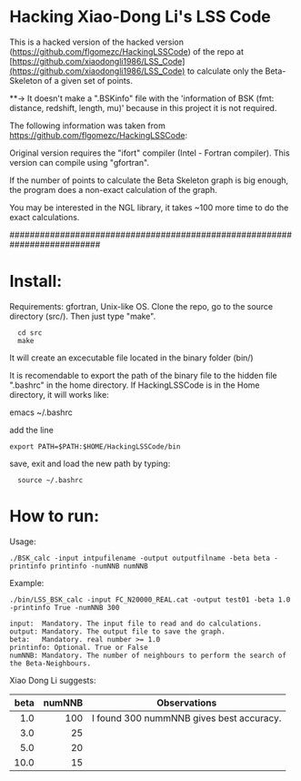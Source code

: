 # Hacking Xiao-Dong Li's LSS Code

This is a hacked version of the hacked version (https://github.com/flgomezc/HackingLSSCode) of the repo at
[https://github.com/xiaodongli1986/LSS_Code](https://github.com/xiaodongli1986/LSS_Code)
to calculate only the Beta-Skeleton of a given set of points.

**-> It doesn't make a ".BSKinfo" file with the 'information of BSK (fmt: distance, redshift, length, mu)' because in this project it is not required.

The following information was taken from https://github.com/flgomezc/HackingLSSCode:

Original version requires the "ifort" compiler (Intel - Fortran compiler).
This version can compile using "gfortran".

If the number of points to calculate the Beta Skeleton graph is big enough,
the program does a non-exact calculation of the graph.

You may be interested in the NGL library, it takes ~100 more time to do
the exact calculations.

##########################################################################

# Install:

Requirements: gfortran, Unix-like OS.
Clone the repo, go to the source directory (src/). Then just type "make".

      cd src
      make

It will create an excecutable file located in the binary folder (bin/)

It is recomendable to export the path of the binary file to the hidden 
file ".bashrc" in the home directory.
If HackingLSSCode is in the Home directory, it will works like:

   emacs ~/.bashrc

add the line

    export PATH=$PATH:$HOME/HackingLSSCode/bin

save, exit and load the new path by typing:

      source ~/.bashrc

      
# How to run:

Usage:

	./BSK_calc -input intpufilename -output outputfilname -beta beta -printinfo printinfo -numNNB numNNB 

Example:

	./bin/LSS_BSK_calc -input FC_N20000_REAL.cat -output test01 -beta 1.0 -printinfo True -numNNB 300

	input:	Mandatory. The input file to read and do calculations.
	output:	Mandatory. The output file to save the graph.
	beta:	Mandatory. real number >= 1.0
	printinfo: Optional. True or False
	numNNB: Mandatory. The number of neighbours to perform the search of the Beta-Neighbours.

Xiao Dong Li suggests:	

|beta   | numNNB |  Observations                           |
|------:|-------:|-----------------------------------------|
|1.0	|   100	 |I found 300 nummNNB gives best accuracy. |
|3.0	|    25  |                                         |
|5.0	|    20  |                                         |
|10.0	|    15  |                                         |
